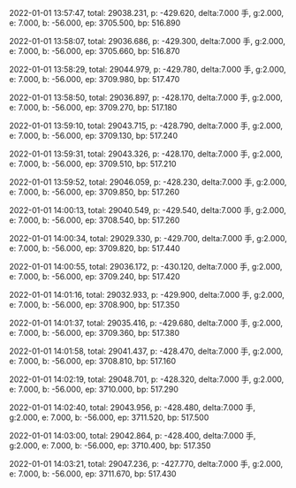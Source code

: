 2022-01-01 13:57:47, total: 29038.231, p: -429.620, delta:7.000 手, g:2.000, e: 7.000, b: -56.000, ep: 3705.500, bp: 516.890

2022-01-01 13:58:07, total: 29036.686, p: -429.300, delta:7.000 手, g:2.000, e: 7.000, b: -56.000, ep: 3705.660, bp: 516.870

2022-01-01 13:58:29, total: 29044.979, p: -429.780, delta:7.000 手, g:2.000, e: 7.000, b: -56.000, ep: 3709.980, bp: 517.470

2022-01-01 13:58:50, total: 29036.897, p: -428.170, delta:7.000 手, g:2.000, e: 7.000, b: -56.000, ep: 3709.270, bp: 517.180

2022-01-01 13:59:10, total: 29043.715, p: -428.790, delta:7.000 手, g:2.000, e: 7.000, b: -56.000, ep: 3709.130, bp: 517.240

2022-01-01 13:59:31, total: 29043.326, p: -428.170, delta:7.000 手, g:2.000, e: 7.000, b: -56.000, ep: 3709.510, bp: 517.210

2022-01-01 13:59:52, total: 29046.059, p: -428.230, delta:7.000 手, g:2.000, e: 7.000, b: -56.000, ep: 3709.850, bp: 517.260

2022-01-01 14:00:13, total: 29040.549, p: -429.540, delta:7.000 手, g:2.000, e: 7.000, b: -56.000, ep: 3708.540, bp: 517.260

2022-01-01 14:00:34, total: 29029.330, p: -429.700, delta:7.000 手, g:2.000, e: 7.000, b: -56.000, ep: 3709.820, bp: 517.440

2022-01-01 14:00:55, total: 29036.172, p: -430.120, delta:7.000 手, g:2.000, e: 7.000, b: -56.000, ep: 3709.240, bp: 517.420

2022-01-01 14:01:16, total: 29032.933, p: -429.900, delta:7.000 手, g:2.000, e: 7.000, b: -56.000, ep: 3708.900, bp: 517.350

2022-01-01 14:01:37, total: 29035.416, p: -429.680, delta:7.000 手, g:2.000, e: 7.000, b: -56.000, ep: 3709.360, bp: 517.380

2022-01-01 14:01:58, total: 29041.437, p: -428.470, delta:7.000 手, g:2.000, e: 7.000, b: -56.000, ep: 3708.810, bp: 517.160

2022-01-01 14:02:19, total: 29048.701, p: -428.320, delta:7.000 手, g:2.000, e: 7.000, b: -56.000, ep: 3710.000, bp: 517.290

2022-01-01 14:02:40, total: 29043.956, p: -428.480, delta:7.000 手, g:2.000, e: 7.000, b: -56.000, ep: 3711.520, bp: 517.500

2022-01-01 14:03:00, total: 29042.864, p: -428.400, delta:7.000 手, g:2.000, e: 7.000, b: -56.000, ep: 3710.400, bp: 517.350

2022-01-01 14:03:21, total: 29047.236, p: -427.770, delta:7.000 手, g:2.000, e: 7.000, b: -56.000, ep: 3711.670, bp: 517.430